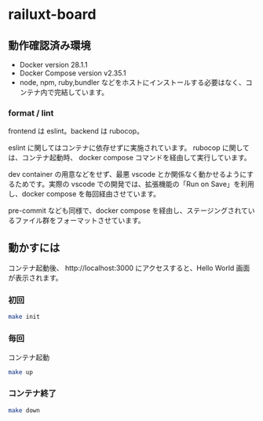 # railuxt-board

## 動作確認済み環境

- Docker version 28.1.1
- Docker Compose version v2.35.1
- node, npm, ruby,bundler などをホストにインストールする必要はなく、コンテナ内で完結しています。

### format / lint

frontend は eslint。backend は rubocop。

eslint に関してはコンテナに依存せずに実施されています。
rubocop に関しては、コンテナ起動時、 docker compose コマンドを経由して実行しています。

dev container の用意などをせず、最悪 vscode とか関係なく動かせるようにするためです。実際の vscode での開発では、拡張機能の「Run on Save」を利用し、docker compose を毎回経由させています。

pre-commit なども同様で、docker compose を経由し、ステージングされているファイル群をフォーマットさせています。

## 動かすには

コンテナ起動後、 http://localhost:3000 にアクセスすると、Hello World 画面が表示されます。

### 初回

```sh
make init
```

### 毎回

コンテナ起動

```sh
make up
```

### コンテナ終了

```sh
make down
```
